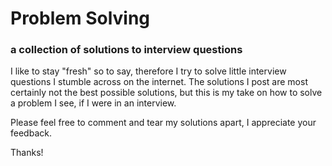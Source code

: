# Problem Solving
### a collection of solutions to interview questions

I like to stay "fresh" so to say, therefore I try to solve little interview questions I stumble across on the internet. The solutions I post are most certainly not the best possible solutions, but this is my take on how to solve a problem I see, if I were in an interview.

Please feel free to comment and tear my solutions apart, I appreciate your feedback.

Thanks!